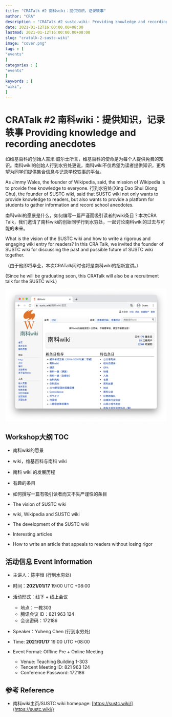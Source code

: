 ```yaml
---
title: "CRATalk #2 南科wiki：提供知识，记录轶事"                         
author: "CRA"  
description : "CRATalk #2 sustc.wiki: Providing knowledge and recording anecdotes"    
date: 2021-01-12T16:00:00.00+08:00
lastmod: 2021-01-12T16:00:00.00+08:00
slug: "cratalk-2-sustc-wiki"
image: "cover.png"
tags : [                                    
"events"
]
categories : [                              
"events"
]
keywords : [                                
"wiki",
]
---
```


# CRATalk #2 南科wiki：提供知识，记录轶事 Providing knowledge and recording anecdotes

如维基百科的创始人吉米·威尔士所言，维基百科的使命是为每个人提供免费的知识。南科wiki的创始人行到水穷处更说，南科wiki不仅希望为读者提供知识，更希望为同学们提供集合信息与记录学校轶事的平台。

As Jimmy Wales, the founder of Wikipedia, said, the mission of Wikipedia is to provide free knowledge to everyone. 行到水穷处(Xing Dao Shui Qiong Chu), the founder of SUSTC wiki, said that SUSTC wiki not only wants to provide knowledge to readers, but also wants to provide a platform for students to gather information and record school anecdotes.


南科wiki的愿景是什么，如何编写一篇严谨而吸引读者的wiki条目？本次CRA Talk，我们邀请了南科wiki的创始同学行到水穷处，一起讨论南科wiki的过去与可能的未来。

What is the vision of the SUSTC wiki and how to write a rigorous and engaging wiki entry for readers? In this CRA Talk, we invited the founder of SUSTC wiki for discussing the past and possible future of SUSTC wiki together.


（由于他即将毕业，本次CRATalk同时也将是南科wiki的招新宣讲。）

(Since he will be graduating soon, this CRATalk will also be a recruitment talk for the SUSTC wiki.)

![南科wiki主页](homepage.png)

## Workshop大纲 TOC

- 南科wiki的愿景
- wiki，维基百科与南科 wiki
- 南科 wiki 的发展历程
- 有趣的条目
- 如何撰写一篇有吸引读者而又不失严谨性的条目

- The vision of SUSTC wiki
- wiki, Wikipedia and SUSTC wiki
- The development of the SUSTC wiki
- Interesting articles
- How to write an article that appeals to readers without losing rigor

## 活动信息 Event Information

- 主讲人：陈宇恒 (行到水穷处)
- 时间：**2021/01/17** 19:00 UTC +08:00
- 活动形式：线下 + 线上会议
  - 地点：一教303
  - 腾讯会议 ID：821 963 124
  - 会议密码：172186

- Speaker：Yuheng Chen (行到水穷处)
- Time: **2021/01/17** 19:00 UTC +08:00
- Event Format: Offline Pre + Online Meeting
  - Venue: Teaching Building 1-303
  - Tencent Meeting ID: 821 963 124
  - Conference Password: 172186

## 参考 Reference

- 南科wiki主页/SUSTC wiki homepage: [https://sustc.wiki/](https://sustc.wiki/)

